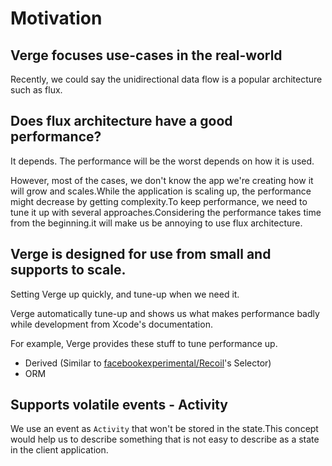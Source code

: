 # Motivation

## Verge focuses use-cases in the real-world

Recently, we could say the unidirectional data flow is a popular architecture such as flux.

## Does flux architecture have a good performance?

It depends. The performance will be the worst depends on how it is used.

However, most of the cases, we don't know the app we're creating how it will grow and scales.While the application is scaling up, the performance might decrease by getting complexity.To keep performance, we need to tune it up with several approaches.Considering the performance takes time from the beginning.it will make us be annoying to use flux architecture.

## Verge is designed for use from small and supports to scale.

Setting Verge up quickly, and tune-up when we need it.

Verge automatically tune-up and shows us what makes performance badly while development from Xcode's documentation.

For example, Verge provides these stuff to tune performance up.

- Derived (Similar to [facebookexperimental/Recoil](https://github.com/facebookexperimental/Recoil)'s Selector)
- ORM

## Supports volatile events - Activity

We use an event as `Activity` that won't be stored in the state.This concept would help us to describe something that is not easy to describe as a state in the client application.
